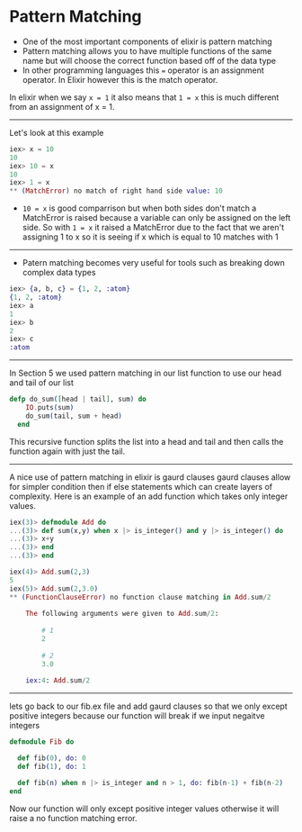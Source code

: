 # Pattern Matching

- One of the most important components of elixir is pattern matching 
- Pattern matching allows you to have multiple functions of the same name but will choose the correct function based off of the data type 
- In other programming languages this ```=``` operator is an assignment operator. In Elixir however this is the match operator. 

In elixir when we say ``` x = 1 ``` it also means that ``` 1 = x ``` this is much different from an assignment of x = 1. 


---

Let's look at this example 

```elixir
iex> x = 10
10
iex> 10 = x
10
iex> 1 = x
** (MatchError) no match of right hand side value: 10
```

- ```10 = x``` is good comparrison but when both sides don't match a MatchError is raised because a variable can only be assigned on the left side. So with ```1 = x``` it raised a MatchError due to the fact that we aren't assigning 1 to x so it is seeing if x which is equal to 10 matches with 1

---

- Patern matching becomes very useful for tools such as breaking down complex data types
```elixir
iex> {a, b, c} = {1, 2, :atom}
{1, 2, :atom}
iex> a
1
iex> b
2
iex> c
:atom
```

---

In Section 5 we used pattern matching in our list function to use our head and tail of our list 

```elixir
defp do_sum([head | tail], sum) do
    IO.puts(sum)
    do_sum(tail, sum + head)
  end
```
This recursive function splits the list into a head and tail and then calls the function again with just the tail.

---

A nice use of pattern matching in elixir is gaurd clauses 
gaurd clauses allow for simpler condition then if else statements which can create layers of complexity. Here is an example of an add function which takes only integer values.

```elixir 
iex(3)> defmodule Add do
...(3)> def sum(x,y) when x |> is_integer() and y |> is_integer() do
...(3)> x+y
...(3)> end
...(3)> end

iex(4)> Add.sum(2,3)
5
iex(5)> Add.sum(2,3.0)
** (FunctionClauseError) no function clause matching in Add.sum/2    
    
    The following arguments were given to Add.sum/2:
    
        # 1
        2
    
        # 2
        3.0
    
    iex:4: Add.sum/2

```

---

lets go back to our fib.ex file and add gaurd clauses so that we only except positive integers because our function will break if we input negaitve integers

```elixir 
defmodule Fib do

  def fib(0), do: 0
  def fib(1), do: 1

  def fib(n) when n |> is_integer and n > 1, do: fib(n-1) + fib(n-2)
end
```

Now our function will only except positive integer values otherwise it will raise a no function matching error.


